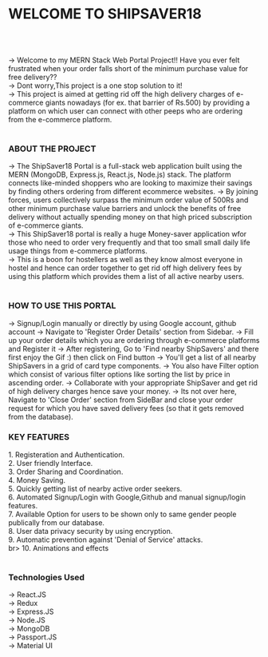 
<h1><bold>WELCOME TO SHIPSAVER18</bold></h1>
 <br></br>

-> Welcome to my MERN Stack Web Portal Project!! Have you ever felt frustrated when your order falls short of the minimum purchase value for free delivery?? <br>
-> Dont worry,This project is a one stop solution to it!<br>
-> This project is aimed at getting rid off the high delivery charges of e-commerce giants nowadays (for ex. that barrier of Rs.500) by providing a platform on which user can connect with other peeps who are ordering from the e-commerce platform. <br><br>

<h3><bold>ABOUT THE PROJECT</bold></h3>
-> The ShipSaver18 Portal is a full-stack web application built using the MERN (MongoDB, Express.js, React.js, Node.js) stack. The platform connects like-minded shoppers who are looking to maximize their savings by finding others ordering from different ecommerce websites.
-> By joining forces, users collectively surpass the minimum order value of 500Rs and other minimum purchase value barriers and unlock the benefits of free delivery without actually spending money on that high priced subscription of e-commerce giants.<br>
-> This ShipSaver18 portal is really a huge Money-saver application wfor those who need to order very frequently and that too small small daily life usage things from e-commerce platforms.<br>
-> This is a boon for hostellers as well as they know almost everyone in hostel and hence can order together to get rid off high delivery fees by using this platform which provides them a list of all active nearby users.<br><br>

<h3><bold> HOW TO USE THIS PORTAL</bold></h3>
-> Signup/Login manually or directly by using Google account, github account
-> Navigate to 'Register Order Details' section from Sidebar.
-> Fill up your order details which you are ordering through e-commerce platforms and Register it
-> After registering, Go to 'Find nearby ShipSavers' and there first enjoy the Gif :) then click on Find button
-> You'll get a list of all nearby ShipSavers in a grid of card type components.
-> You also have Filter option which consist of various filter options like sorting the list by price in ascending order.
-> Collaborate with your appropriate ShipSaver and get rid of high delivery charges hence save your money.
-> Its not over here, Navigate to 'Close Order' section from SideBar and close your order request for which you have saved delivery fees (so that it gets removed from the database).

<h3><bold>KEY FEATURES</bold></h3>
1. Registeration and Authentication.<br>
2. User friendly Interface.<br>
3. Order Sharing and Coordination.<br>
4. Money Saving.<br>
5. Quickly getting list of nearby active order seekers.<br>
6. Automated Signup/Login with Google,Github and manual signup/login features.<br>
7. Available Option for users to be shown only to same gender people publically from our database.<br>
8. User data privacy security by using encryption.<br>
9. Automatic prevention against 'Denial of Service' attacks.<br>br>
10. Animations and effects<br><br>

<h3><bold>Technologies Used</bold></h3>

-> React.JS<br>
-> Redux<br>
-> Express.JS<br>
-> Node.JS<br>
-> MongoDB<br>
-> Passport.JS<br>
-> Material UI<br>



